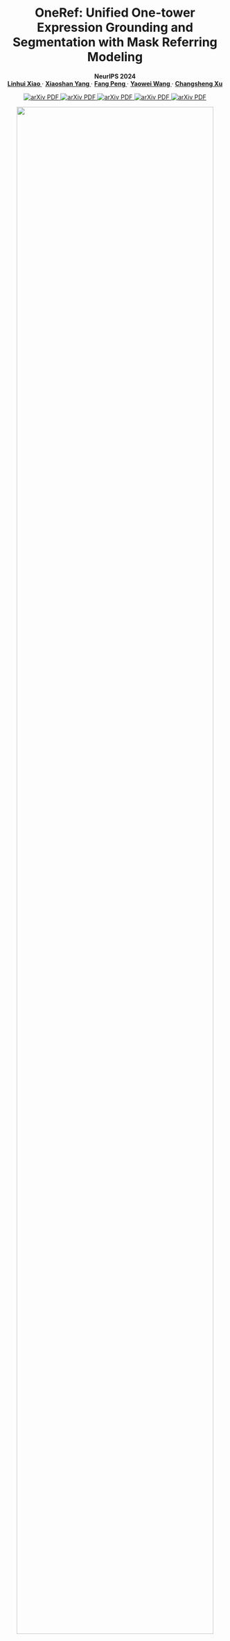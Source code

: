 [//]: # (<br />)
<p align="center"> <h1 align="center">OneRef: Unified One-tower Expression Grounding and Segmentation with Mask Referring Modeling</h1>
  <p align="center">
    <b> NeurIPS 2024 </b>
    <br />
    <a href="https://scholar.google.com.hk/citations?user=4rTE4ogAAAAJ&hl=zh-CN&oi=sra"><strong> Linhui Xiao </strong></a>
    ·
    <a href="https://yangxs.ac.cn/home"><strong>Xiaoshan Yang </strong></a>
    ·
    <a href="https://scholar.google.com.hk/citations?user=HBZ9plsAAAAJ&hl=zh-CN"><strong>Fang Peng </strong></a>
    ·
    <a href="https://scholar.google.com.hk/citations?user=o_DllmIAAAAJ&hl=zh-CN"><strong>Yaowei Wang </strong></a>
    ·
    <a href="https://scholar.google.com.hk/citations?user=hI9NRDkAAAAJ&hl=zh-CN"><strong>Changsheng Xu</strong></a>
  </p>

  <p align="center">
    <a href='https://openreview.net/pdf?id=siPdcro6uD'>
      <img src='https://img.shields.io/badge/NeurIPS PDF-purple' alt='arXiv PDF'>
    </a>
    <a href='https://neurips.cc/virtual/2024/poster/93378'>
      <img src='https://img.shields.io/badge/NeurIPS Paper Homepage-blue' alt='arXiv PDF'>
    </a>
    <a href='https://neurips.cc/media/PosterPDFs/NeurIPS%202024/93378.png?t=1729402553.3015864'>
      <img src='https://img.shields.io/badge/NeurIPS Poster-lightblue' alt='arXiv PDF'>
    </a>
    <a href='https://neurips.cc/media/neurips-2024/Slides/93378_ROahXfO.pdf'>
      <img src='https://img.shields.io/badge/NeurIPS Slides-lightgreen' alt='arXiv PDF'>
    </a>
    <a href='https://arxiv.org/pdf/2410.08021'>
      <img src='https://img.shields.io/badge/arXiv-PDF-green?style=flat&logo=arXiv&logoColor=green' alt='arXiv PDF'>
    </a>
<br />



<p align="center"> <img src='docs/fig1.jpg' align="center" width="95%"> </p>

**<p align="center"> A Comparison between OneRef model and the mainstream REC/RES architectures. </p>**

This repository is the official Pytorch implementation for the paper [**OneRef: Unified One-tower Expression Grounding 
and Segmentation with Mask Referring Modeling**](https://openreview.net/pdf?id=siPdcro6uD) 
([Publication](https://proceedings.neurips.cc/paper_files/paper/2024/file/fcd812a51b8f8d05cfea22e3c9c4b369-Paper-Conference.pdf), 
[Github Code](https://github.com/linhuixiao/OneRef), [HuggingFace model](https://huggingface.co/xiaolinhui/OneRef)), which is an advanced version
of our preliminary work **HiVG** ([Publication](https://dl.acm.org/doi/abs/10.1145/3664647.3681071), [Paper](https://openreview.net/pdf?id=NMMyGy1kKZ), 
[Code](https://github.com/linhuixiao/HiVG)) and **CLIP-VG** ([Publication](https://ieeexplore.ieee.org/abstract/document/10269126),
[Paper](https://arxiv.org/pdf/2305.08685), [Code](https://github.com/linhuixiao/CLIP-VG)). 

If you have any questions, please feel free to open an issue or contact me with emails: <xiaolinhui16@mails.ucas.ac.cn>.
Any kind discussions are welcomed!

**Please leave a <font color='orange'>STAR ⭐</font> if you like this project!**

## News

- :fire: **Update on 2025/07/30:** **All of the code and models have been released!**

  :exclamation: During the code tidying process, some bugs may arise due to changes in variable names. If any issues occur, please raise them in the [issue page](https://github.com/linhuixiao/OneRef/issues), and I will try to resolve them timely.

- :fire: **Update on 2024/12/28: We conducted a Survey of Visual Grounding over the past decade, entitled "Towards Visual Grounding: A Survey" ([Paper](https://arxiv.org/pdf/2412.20206), [Project](https://github.com/linhuixiao/Awesome-Visual-Grounding)), Comments are welcome !!!**
- :fire: **Update on 2024/10/10: Our grounding work **OneRef** ([Paper](https://arxiv.org/abs/2410.08021), [Code](https://github.com/linhuixiao/OneRef), [Model](https://huggingface.co/xiaolinhui/OneRef)) has been accepted by the top conference NeurIPS 2024 !**
- **Update on 2024/07/16:** **Our grounding work HiVG ([Publication](https://dl.acm.org/doi/abs/10.1145/3664647.3681071), [Paper](https://openreview.net/pdf?id=NMMyGy1kKZ), [Code](https://github.com/linhuixiao/HiVG)) has been accepted by the top conference ACM MM 2024 !**
- **Update on 2023/9/25:** **Our grounding work CLIP-VG ([paper](https://ieeexplore.ieee.org/abstract/document/10269126), [Code](https://github.com/linhuixiao/CLIP-VG)) has been accepted by the top journal IEEE Transaction on Multimedia (2023)!** 


## Citation

If you find our work helpful for your research, please consider citing the following BibTeX entry.   

```bibtex
@inproceedings{xiao2024oneref,
  title={OneRef: Unified One-tower Expression Grounding and Segmentation with Mask Referring Modeling},
  author={Xiao, Linhui and Yang, Xiaoshan and Peng, Fang and Wang, Yaowei and Xu, Changsheng},
  booktitle={Proceedings of the 38th International Conference on Neural Information Processing Systems},
  year={2024}
}
```

<h3 align="left">
Links: 
<a href="https://arxiv.org/abs/2410.08021">ArXiv</a>, 
<a href="https://neurips.cc/virtual/2024/poster/93378">NeurIPS 2024</a>,
<a href="https://huggingface.co/xiaolinhui/OneRef">Hugging Face</a>,
<a href="https://mp.weixin.qq.com/s/khcNsfFOck67d9ADwId8Rg">论文中文解读</a>
</h3>


## TODO

[//]: # (The code is currently being tidied up, and both the code and model will be made publicly available soon!)

All the code and models for this paper have been released! 

- [x] Release all the checkpoints.
- [x] Release the full model code, training and inference code.


## Contents

1. [Introduction](#introduction)
2. [Usage](#usage)
3. [Results](#results)
4. [Contacts](#contacts)
5. [Acknowledgments](#acknowledgments)


## Highlight

- **(i) We pioneer the application of mask modeling to referring tasks by introducing a novel paradigm called mask referring modeling.** This paradigm
effectively models the referential relation between visual and language. 
- **(ii) Diverging from previous works, we propose a remarkably concise one-tower framework for grounding and referring 
segmentation in a unified modality-shared feature space.** Our model eliminates the commonly used modality 
interaction modules, modality fusion en-/decoders, and special grounding tokens. 
- **(iii) We extensively validate the effectiveness of OneRef in three referring tasks on five datasets.** Our method consistently
surpasses existing approaches and achieves SoTA performance across several settings, providing a
valuable new insights for future grounding and referring segmentation research.


## Introduction

Constrained by the separate encoding of vision and language, existing grounding
and referring segmentation works heavily rely on bulky Transformer-based fusion
en-/decoders and a variety of early-stage interaction technologies. Simultaneously,
the current mask visual language modeling (MVLM) fails to capture the nuanced
referential relationship between image-text in referring tasks. In this paper, we
propose **OneRef, a minimalist referring framework built on the modality-shared
one-tower transformer that unifies the visual and linguistic feature spaces**. To
modeling the referential relationship, we introduce a novel **MVLM paradigm** called
**Mask Referring Modeling (MRefM)**, which encompasses both referring-aware
mask image modeling and referring-aware mask language modeling. Both modules not 
only reconstruct modality-related content but also cross-modal referring
content. Within MRefM, we propose a referring-aware dynamic image masking
strategy that is aware of the referred region rather than relying on fixed ratios
or generic random masking schemes. By leveraging the unified visual language
feature space and incorporating MRefM’s ability to model the referential relations,
our approach enables direct regression of the referring results without resorting
to various complex techniques. Our method consistently surpasses existing approaches
and achieves SoTA performance on both grounding and segmentation
tasks, providing valuable insights for future research.

For more details, please refer to [our paper](https://openreview.net/pdf?id=siPdcro6uD).


## Usage
### Dependencies
- Python 3.9.10
- PyTorch 2.0.1
- timm 0.6.13
- Check [requirements.txt](requirements.txt) for other dependencies. 

Our environment is aligned with Beit-3. Besides, our model is **easy to deploy** in a variety of environments and **has been successfully tested** on multiple pytorch versions.


### Image Data Preparation
1.You can download the images from the original source and place them in your disk folder, such as `$/path_to_image_data`:
- [MS COCO 2014](download_mscoco2014.sh) (for RefCOCO, RefCOCO+, RefCOCOg dataset, almost 13.0GB) 
- [ReferItGame](https://drive.google.com/drive/folders/1D4shieeoKly6FswpdjSpaOrxJQNKTyTv)
- [Flickr30K Entities](http://shannon.cs.illinois.edu/DenotationGraph/#:~:text=make%20face-,Downloads,-Please%20fill%20in)

   We provide a script to download the mscoco2014 dataset, you just need to run the script in terminal with the following command:
   ```
   bash download_mscoco2014.sh
   ```
   Or you can also follow the data preparation of TransVG, which can be found in [GETTING_STARTED.md](https://github.com/djiajunustc/TransVG/blob/main/docs/GETTING_STARTED.md).

Only the image data in these datasets is used, and these image data is easily find in similar repositories of visual grounding work, such as [TransVG](https://github.com/linhuixiao/TransVG) etc. 
Finally, the `$/path_to_image_data` folder will have the following structure:

```angular2html
|-- image_data
   |-- Flickr30k
      |-- flickr30k-images
   |-- other
      |-- images
        |-- mscoco
            |-- images
                |-- train2014
   |-- referit
      |-- images
```
- ```$/path_to_image_data/image_data/Flickr30k/flickr30k-images/```: Image data for the Flickr30K dataset, please download from this [link](http://shannon.cs.illinois.edu/DenotationGraph/#:~:text=make%20face-,Downloads,-Please%20fill%20in). Fill the form and download the images.
- ```$/path_to_image_data/image_data/other/images/```: Image data for RefCOCO/RefCOCO+/RefCOCOg, i.e., mscoco2014. 
- ```$/path_to_image_data/image_data/referit/images/```: Image data for ReferItGame.

## Text-Box Anotations 
The labels in the fully supervised scenario is consistent with previous works such as [CLIP-VG](https://github.com/linhuixiao/CLIP-VG).

:star: As we need to conduct pre-training with mixed datasets, we have shuffled the order of the datasets and unified 
some of the dataset formats. You need to download our text annotation files from the [HuggingFace homepage](https://huggingface.co/xiaolinhui/OneRef/tree/main/text_box_annotation).

### Fully supervised setting
<table>
    <tr> <!-- line 3 -->
    <th style="text-align:center" > Datasets </th>
    <th style="text-align:center" > RefCOCO </th>
    <th style="text-align:center" > RefCOCO+ </th>
    <th style="text-align:center" > RefCOCOg-g </th>
    <th style="text-align:center" > RefCOCOg-u </th>
    <th style="text-align:center" > ReferIt </th>
    <th style="text-align:center" > Flickr </th>
    <th style="text-align:center" > mixup_with_refc </th>
    <th style="text-align:center" > mixup_with_refc_referit </th>
    </tr>
    <tr> <!-- line 2 -->
        <th style="text-align:center" rowspan="1"> url, size </th> <!-- table head -->
        <th style="text-align:center" colspan="8"> <a href="https://huggingface.co/xiaolinhui/OneRef/tree/main/text_box_annotation">All of six datasets</a>,  ~400.0MB </th>  <!-- table head -->
</tr>
</table>

\* The `mixup_with_refc` denotes the mixup of the training data from RefCOCO/+/g-umd (without use gref), which used in RES task. The `mixup_with_refc_referit` denotes the 
mixup of the training data from RefCOCO/+/g (without use gref) and ReferIt Game, which used in REC task. The val and test split of both Mixup1
and Mixup2 are used the val and testA file from RefCOCOg. <u>The training data in RefCOCOg-g (i.e., gref) exist data leakage.</u>


Download the above annotations to a disk directory such as `$/path_to_split`; then will have the following similar directory structure:

```angular2html
|-- /single_dataset
    ├── flickr
    │   ├── flickr_test.pth
    │   ├── flickr_train.pth
    │   └── flickr_val.pth
    ├── gref
    │   ├── gref_train.pth
    │   └── gref_val.pth
    ├── gref_umd
    │   ├── gref_umd_test.pth
    │   ├── gref_umd_train.pth
    │   └── gref_umd_val.pth
    ├── referit
    │   ├── referit_test.pth
    │   ├── referit_train.pth
    │   └── referit_val.pth
    ├── unc
    │   ├── unc_testA.pth
    │   ├── unc_testB.pth
    │   ├── unc_train.pth
    │   └── unc_val.pth
    └── unc+
        ├── unc+_testA.pth
        ├── unc+_testB.pth
        ├── unc+_train.pth
        └── unc+_val.pth
|-- /mixup_with_refc
    ├── mixup
    │   ├── mixup_test.pth
    │   ├── mixup_train.pth
    │   └── mixup_val.pth
|-- /mixup_with_refc_referit
    ├── mixup
    │   ├── mixup_test.pth
    │   ├── mixup_train.pth
    │   └── mixup_val.pth
```


## Pre-trained Checkpoints


The checkpoints include the <font color=Red>**Base model**</font> and <font color=Red>**Large model**</font> 
under the <font color=Red>**single-dataset fine-tuning**</font> setting and <font color=Red>**dataset-mixed 
grounding pretraining**</font> setting with **Both** <font color=Red>**REC**</font> and <font color=Red>**RES**</font> tasks. 

**<font color=Orange>It should be noted that OneRef involves 29 models with a total size of 125GB, and we have made all of these 29 models 
open source</font>. We ensure that these models can reproduce the results in the paper. If these models fail to reproduce 
the results or encounter errors, please contact us promptly via email or by raising an issue. 
We will check and upload the correct models. This might be due to model upload errors or model corruption 
during disk storage. After all, we trained nearly a hundred models during the research course of this work.**

<a href="https://huggingface.co/xiaolinhui/OneRef/tree/main"><picture><source media="(prefers-color-scheme: dark)" srcset="https://raw.githubusercontent.com/lobehub/lobe-icons/refs/heads/master/packages/static-png/dark/huggingface-color.png" /><img height="36px" width="36px" src="https://raw.githubusercontent.com/lobehub/lobe-icons/refs/heads/master/packages/static-png/light/huggingface-color.png" /></picture><br/>HuggingFace： 
All the models are publicly available on the [**OneRef Huggingface homepage**](https://huggingface.co/xiaolinhui/OneRef/tree/main). You can freely download the corresponding models on this website.

### REC task: Single-dataset fine-tuning checkpoints download

<table>
    <tr> <!-- line 3 -->
    <th style="text-align:center" > Datasets </th>
    <th style="text-align:center" > RefCOCO </th>
    <th style="text-align:center" > RefCOCO+ </th>
    <th style="text-align:center" > RefCOCOg-u </th>
    <th style="text-align:center" > ReferIt </th>
    <th style="text-align:center" > Flickr </th>
    </tr> 
    <tr> <!-- line 2 -->
        <th style="text-align:center" rowspan="1"> Base model </th> <!-- table head -->
        <th style="text-align:center" colspan="6"> <a href="https://drive.google.com/file/d/1C64fr7X-snTvZ8MlccPmYZOlkAOhlYpF/view?usp=drive_link"> Google Drive, rec_single_dataset_finetuning_base.zip (for all), ~9.0 GB </a>  </th>  <!-- table head -->
    </tr>
    <tr> <!-- line 2 -->
        <th style="text-align:center" rowspan="1"> Base model </th> <!-- table head -->
        <th style="text-align:center" colspan="6"> <a href="https://huggingface.co/xiaolinhui/OneRef/blob/main/rec_single_dataset_finetuning_base.zip"> Hugging Face, rec_single_dataset_finetuning_base.zip (for all), ~9.0 GB </a>  </th>  <!-- table head -->
    </tr>
    <tr> <!-- line 2 -->
        <th style="text-align:center" rowspan="1"> Large model </th> <!-- table head -->
        <th style="text-align:center" colspan="1"> <a href="https://huggingface.co/xiaolinhui/OneRef/blob/main/rec_single_dataset_finetuning_large_unc.pth">finetuning_large_unc, ~8.0 GB </a>  </th>  <!-- table head -->
        <th style="text-align:center" colspan="1"> <a href="https://huggingface.co/xiaolinhui/OneRef/blob/main/rec_single_dataset_finetuning_large_unc%2B.pth">finetuning_large_unc+, ~8.0 GB </a>  </th>  <!-- table head -->
        <th style="text-align:center" colspan="1"> <a href="https://huggingface.co/xiaolinhui/OneRef/blob/main/rec_single_dataset_finetuning_large_gref_umd.pth">finetuning_large_gref_umd, ~8.0 GB </a>  </th>  <!-- table head -->
        <th style="text-align:center" colspan="1"> <a href="https://huggingface.co/xiaolinhui/OneRef/blob/main/rec_single_dataset_finetuning_large_referit.pth">finetuning_large_referit, ~8.0 GB </a>  </th>  <!-- table head -->
        <th style="text-align:center" colspan="1"> <a href="https://huggingface.co/xiaolinhui/OneRef/blob/main/rec_single_dataset_finetuning_large_flickr.pth">finetuning_large_flickr, ~8.0 GB </a>  </th>  <!-- table head -->
    </tr>
</table>



### REC task: Mixup grounding pre-training checkpoints download

<table>
    <tr> <!-- line 3 -->
    <th style="text-align:center" > Datasets </th>
    <th style="text-align:center" > Mixup (RefCOCO/+/g) </th>
    <th style="text-align:center" > ReferIt </th>
    <th style="text-align:center" > Flickr </th>
</tr>
    <tr> <!-- line 2 -->
        <th style="text-align:center" rowspan="1"> base model </th> <!-- table head -->
        <th style="text-align:center" colspan="3"> <a href="https://huggingface.co/xiaolinhui/OneRef/blob/main/rec_mixup_grounding_pretraining_base.zip">rec_mixup_grounding_pretraining_base.zip, ~6.0 GB </a>  </th>  <!-- table head -->
    </tr>
    <tr> <!-- line 3 -->
    <th style="text-align:center" > Large model </th>
    <th style="text-align:center" > <a href="https://huggingface.co/xiaolinhui/OneRef/blob/main/rec_mixup_grounding_pretraining_large_unc%2Bg.pth">mixup_pretraining_large_unc+g, ~8.0 GB</a> </th>
    <th style="text-align:center" > <a href="https://huggingface.co/xiaolinhui/OneRef/blob/main/rec_mixup_grounding_pretraining_large_referit.pth">mixup_pretraining_large_referit, ~8.0 GB</a> </th>
    <th style="text-align:center" > <a href="https://huggingface.co/xiaolinhui/OneRef/blob/main/rec_mixup_grounding_pretraining_large_flickr.pth">mixup_pretraining_large_flickr, ~8.0 GB</a> </th>
    </tr>
</table>


### REC task: Ultimate performance prediction in our [Grounding Survey paper](https://arxiv.org/pdf/2412.20206)

<table>
    <tr> <!-- line 3 -->
    <th style="text-align:center" > Datasets </th>
    <th style="text-align:center" > Mixup (RefCOCO/+/g) </th>
</tr>
    <tr> <!-- line 2 -->
        <th style="text-align:center" rowspan="1"> base model </th> <!-- table head -->
        <th style="text-align:center" colspan="1"> <a href="https://huggingface.co/xiaolinhui/OneRef/blob/main/rec_mixup_grounding_ultimate_performance_base_in_the_survey.zip">rec_mixup_grounding_ultimate_performance_base.zip, ~6.0 GB </a>  </th>  <!-- table head -->
    </tr>
    <tr> <!-- line 3 -->
    <th style="text-align:center" > Large model </th>
    <th style="text-align:center" > <a href="">rec_mixup_grounding_ultimate_performance_large, ~8.0 GB</a> </th>
    </tr>
</table>


### RES task: Single-dataset fine-tuning checkpoints download

<table>
    <tr> <!-- line 3 -->
    <th style="text-align:center" > Datasets </th>
    <th style="text-align:center" > RefCOCO </th>
    <th style="text-align:center" > RefCOCO+ </th>
    <th style="text-align:center" > RefCOCOg-u </th>
    </tr>
    <tr> <!-- line 2 -->
        <th style="text-align:center" rowspan="1"> base model </th> <!-- table head -->
        <th style="text-align:center" colspan="3"> <a href="https://huggingface.co/xiaolinhui/OneRef/blob/main/res_single_dataset_finetuning_base.zip"> res_single_dataset_finetuning_base.zip, ~6.0 GB </a>  </th>  <!-- table head -->
    </tr>
    <tr> <!-- line 2 -->
        <th style="text-align:center" rowspan="1"> Large model </th> <!-- table head -->
        <th style="text-align:center" colspan="1"> <a href="https://huggingface.co/xiaolinhui/OneRef/blob/main/res_single_dataset_finetuning_large_unc.pth">finetuning_large_unc, ~8.0 GB </a>  </th>  <!-- table head -->
        <th style="text-align:center" colspan="1"> <a href="https://huggingface.co/xiaolinhui/OneRef/blob/main/res_single_dataset_finetuning_large_unc%2B.pth">finetuning_large_unc+, ~8.0 GB </a>  </th>  <!-- table head -->
        <th style="text-align:center" colspan="1"> <a href="https://huggingface.co/xiaolinhui/OneRef/blob/main/res_single_dataset_finetuning_large_gref_umd.pth">finetuning_large_gref_umd, ~8.0 GB </a>  </th>  <!-- table head -->
    </tr>
</table>



### RES task: Mixup grounding pre-training checkpoints download

<table>
    <tr> <!-- line 3 -->
    <th style="text-align:center" > Datasets </th>
    <th style="text-align:center" > Mixup (RefCOCO/+/g) </th>
    </tr>
    <tr> <!-- line 2 -->
        <th style="text-align:center" rowspan="1"> base model </th> <!-- table head -->
        <th style="text-align:center" colspan="1"> <a href="https://huggingface.co/xiaolinhui/OneRef/blob/main/res_mixup_grounding_pretraining_base.zip">res_mixup_pretraining_base.zip, ~1.0 GB </a>  </th>  <!-- table head -->
    </tr>
    <tr> <!-- line 3 -->
    <th style="text-align:center" > Large model </th>
    <th style="text-align:center" > <a href="https://huggingface.co/xiaolinhui/OneRef/blob/main/res_mixup_grounding_pretraining_large_unc_%2B_g.pth">res_mixup_pretraining_large, ~2.0 GB</a> </th>
    </tr>
</table>


After downloading all of these checkpoints, you can save them in the following directory, allowing you to train and test 
the five datasets at once and just using a single script.

```angular2html
|-- /finetuning_checkpoints (base or large model, rec or res task)
    ├── flickr
    │   └── best_checkpoint.pth
    ├── gref_umd
    │   └── best_checkpoint.pth
    ├── referit
    │   └── best_checkpoint.pth
    ├── unc
    │   └── best_checkpoint.pth
    └── unc+
        └── best_checkpoint.pth

|-- /mixup_grounding_pretraining (base or large model, rec or res task)
    └── mixup
        └── best_checkpoint.pth
```



### MRefM pretrained backbone checkpoints download



 We propose our multimodal **Mask Referring Modeling (MRefM)** paradigm to enhance the model's referring comprehension ability. 
 Since MRefM aims to improve its general referring comprehension ability through pre-training, it mainly demonstrates its 
 performance gain under the mixed pre-training setting. In the experiment, the MRefM pre-training **for the REC task** is 
 mainly carried out through a mixture of the RefCOCO/+/g (short as RefC) and ReferIt datasets. To ensure a fair comparison,
 the MRefM pre-training **for the RES task** is mainly carried out through a mixture of the RefC datasets. 
 
For MRefM pre-training, the base model took 15 hours on 32 NVIDIA A100 GPUs, while the large model took 50 hours on 
the same number of GPUs. We provide the MRefM pre-trained checkpoints at the following: All model are placed in [HuggingFace Page](https://huggingface.co/xiaolinhui/OneRef/tree/main)


<table>
    <tr> <!-- line 3 -->
    <th style="text-align:center" > MRefM Model for REC </th>
    <th style="text-align:center" > Pretraining dataset </th>
    <th style="text-align:center" > Checkpoints </th>
    </tr>
    <tr> <!-- line 2 -->
        <th style="text-align:center" rowspan="1">  Base model  </th> <!-- table head -->
        <th style="text-align:center" rowspan="1">  RefC,ReferIt </th> <!-- table head -->
        <th style="text-align:center" colspan="1"> <a href="https://huggingface.co/xiaolinhui/OneRef/blob/main/mrefm_pretrain_patch16_384/rec_mrefm_pretrain_base_patch16_384.pth">rec_mrefm_base_patch16_384, ~2 GB </a>  </th>  <!-- table head -->
    </tr>
    <tr> <!-- line 3 -->
    <th style="text-align:center" > Large model </th>
        <th style="text-align:center" rowspan="1">  RefC,ReferIt </th> <!-- table head -->
    <th style="text-align:center" > <a href="https://huggingface.co/xiaolinhui/OneRef/blob/main/mrefm_pretrain_patch16_384/rec_mrefm_pretrain_large_patch16_384.pth">rec_mrefm_large_patch16_384, ~7 GB</a> </th>
    </tr>
</table>



<table>
    <tr> <!-- line 3 -->
    <th style="text-align:center" > MRefM Model for RES </th>
    <th style="text-align:center" > Pretraining dataset </th>
    <th style="text-align:center" > Checkpoints </th>
    </tr>
    <tr> <!-- line 2 -->
        <th style="text-align:center" rowspan="1">  Base model </th> <!-- table head -->
        <th style="text-align:center" > RefC </th>
        <th style="text-align:center" colspan="1"> <a href="https://huggingface.co/xiaolinhui/OneRef/blob/main/mrefm_pretrain_patch16_384/res_mrefm_pretrain_base_patch16_384.pth">res_mrefm_base_patch16_384, ~2 GB </a>  </th>  <!-- table head -->
    </tr>
    <tr> <!-- line 3 -->
    <th style="text-align:center" >  Large model  </th>
    <th style="text-align:center" > RefC </th>
    <th style="text-align:center" > <a href="https://huggingface.co/xiaolinhui/OneRef/blob/main/mrefm_pretrain_patch16_384/res_mrefm_pretrain_large_patch16_384.pth">res_mrefm_base_patch16_384, ~7 GB</a> </th>
    </tr>
</table>


### Original BEiT-3 checkpoints download

In order to facilitate the reproducibility of the MRefM pre-training results and to achieve transferability in non-MRefM settings,
we also provide the original BEiT-3 model as follows. You can download it from the table below or from 
the [BEiT-3 official repository](https://github.com/microsoft/unilm/tree/master/beit3).


<table>
    <tr> <!-- line 3 -->
    <th style="text-align:center" > BEiT-3 original model </th>
    <th style="text-align:center" > Checkpoints </th>
    </tr>
    <tr> <!-- line 2 -->
        <th style="text-align:center" rowspan="1">  Sentencepiece model (Tokenizer) </th> <!-- table head -->
        <th style="text-align:center" colspan="1"> <a href="https://huggingface.co/xiaolinhui/OneRef/blob/main/beit3_checkpoints/beit3.spm">sp3 Sentencepiece model, 1 MB </a>  </th>  <!-- table head -->
    </tr>
    <tr> <!-- line 2 -->
        <th style="text-align:center" rowspan="1">  MIM VQKD model </th> <!-- table head -->
        <th style="text-align:center" colspan="1"> <a href="https://huggingface.co/xiaolinhui/OneRef/blob/main/beit3_checkpoints/vqkd_encoder_base_decoder_3x768x12_clip-d5036aa7.pth">vqkd model, 438 MB </a>  </th>  <!-- table head -->
    </tr>
    <tr> <!-- line 2 -->
        <th style="text-align:center" rowspan="1"> BEiT-3 Base model </th> <!-- table head -->
        <th style="text-align:center" colspan="1"> <a href="https://huggingface.co/xiaolinhui/OneRef/blob/main/beit3_checkpoints/beit3_base_indomain_patch16_224.pth">beit3_base_indomain_patch16_224, 554 MB </a>  </th>  <!-- table head -->
    </tr>
    <tr> <!-- line 3 -->
    <th style="text-align:center" >  BEiT-3 Large model  </th>
    <th style="text-align:center" > <a href="https://huggingface.co/xiaolinhui/OneRef/blob/main/beit3_checkpoints/beit3_large_indomain_patch16_224.pth">beit3_large_indomain_patch16_224, 1.5 GB</a> </th>
    </tr>
</table>


## REC and RES Transfer Training and Evaluation

As shown below, we have provided complete evaluation, training, and pre-training scripts in the [train_and_eval_script](train_and_eval_script). 

```angular2html
train_and_eval_script
├── eval_rec_mixup_grounding_pretraining_base.sh
├── eval_rec_mixup_grounding_pretraining_large.sh
├── eval_rec_single_dataset_finetuning_base.sh
├── eval_rec_single_dataset_finetuning_large.sh
├── eval_res_mixup_grounding_pretraining_base.sh
├── eval_res_mixup_grounding_pretraining_large.sh
├── eval_res_single_dataset_finetuning_base.sh
├── eval_res_single_dataset_finetuning_large.sh
├── MRefM_pretraining
│   ├── rec_mrefm_pretraining_base.sh
│   ├── rec_mrefm_pretraining_large.sh
│   ├── res_mrefm_pretraining_base.sh
│   └── res_mrefm_pretraining_large.sh
├── submit_for_multi_node_pretraining
│   ├── get_master_ip.sh
│   ├── master_ip.sh
│   └── train_and_eval_for_multi_node.sh
├── train_rec_mixup_grounding_pretraining_base.sh
├── train_rec_mixup_grounding_pretraining_large.sh
├── train_rec_single_dataset_finetuning_base.sh
├── train_rec_single_dataset_finetuning_large.sh
├── train_res_mixup_grounding_pretraining_base.sh
├── train_res_mixup_grounding_pretraining_large.sh
├── train_res_single_dataset_finetuning_base.sh
└── train_res_single_dataset_finetuning_large.sh
```

You only need to modify the corresponding paths (change ```$/path_to_split```, ``` $/path_to_image_data```, ``` $/path_to_output``` to your own file directory), 
and then execute the corresponding scripts with the ```bash``` command to test and train the relevant models. 

1. Training on RefCOCO with single dataset finetuning setting. 
    
    ```
    CUDA_VISIBLE_DEVICES=3,4,5,6,7 python -m torch.distributed.launch --nproc_per_node=5 --master_port 28887 --use_env train_clip_vg.py --num_workers 32 --epochs 120 --batch_size 64 --lr 0.00025  --lr_scheduler cosine --aug_crop --aug_scale --aug_translate    --imsize 224 --max_query_len 77  --sup_type full --dataset unc      --data_root $/path_to_image_data --split_root $/path_to_split --output_dir $/path_to_output/output_v01/unc;
    ```
    Please refer to [train_and_eval_script/train_rec_single_dataset_finetuning_base.sh](train_and_eval_script/train_rec_single_dataset_finetuning_base.sh) for training commands on other datasets.

2. Evaluation on RefCOCO. 
    ```
    CUDA_VISIBLE_DEVICES=2,3,4,5,6,7 python -m torch.distributed.launch --nproc_per_node=6 --master_port 28888 --use_env eval.py --num_workers 2 --batch_size 128    --dataset unc      --imsize 224 --max_query_len 77 --data_root $/path_to_image_data --split_root $/path_to_split --eval_model $/path_to_output/output_v01/unc/best_checkpoint.pth      --eval_set val    --output_dir $/path_to_output/output_v01/unc;
    ```
    Please refer to [train_and_eval_script/eval_rec_single_dataset_finetuning_base.sh](train_and_eval_script/eval_rec_single_dataset_finetuning_base.sh) for evaluation commands on other splits or datasets.
    
3. We strongly recommend to use the ```bash``` commands to training or testing with different datasets and splits, 
    which will significant reduce the training workforce. such as:
    ```
    bash train_and_eval_script/train_rec_single_dataset_finetuning_base.sh
    ```

 **It should be noted that**, due to the limited number of data samples in the single-dataset setting, MRefM did not yield significant improvements in performance. To streamline the training process and facilitate the reproducibility of our work, we provide a training process without MRefM pre-training specifically for the single-dataset scenario.


## MRefM Pre-training

### 1. One-node Pre-training
   Single-node means that only one multi-card server is needed. You just need to run the following command. This training is not much different from the fine-tuning training.

    CUDA_VISIBLE_DEVICES=3,4,5,6,7 python -m torch.distributed.launch --nproc_per_node=5 --master_port 28887 --use_env train_clip_vg.py --num_workers 32 --epochs 120 --batch_size 64 --lr 0.00025  --lr_scheduler cosine --aug_crop --aug_scale --aug_translate    --imsize 224 --max_query_len 77  --sup_type full --dataset unc      --data_root $/path_to_image_data --split_root $/path_to_split --output_dir $/path_to_output/output_v01/unc;

   Or using the bash command as follows:

```angular2html
bash train_and_eval_script/MRefM_pretraining/rec_mrefm_pretraining_base.sh
```

### 2. Multi-node Pre-training

 Multi-node training means that multiple multi-card servers are required. You need to use the scripts in the [train_and_eval_script/submit_for_multi_node_pretraining](train_and_eval_script/submit_for_multi_node_pretraining) directory to start the process on multiple servers. For detailed operations, you can refer to the relevant tutorials.

## Results

### 1. REC task
<details open>
<summary><font size="4">
REC Single-dataset Fine-tuning SoTA Result Table
</font></summary>
<img src="docs/tab1.jpg" alt="COCO" width="100%">
</details>

<details open>
<summary><font size="4">
REC Dataset-mixed Pretraining SoTA Result Table
</font></summary>
<img src="docs/tab2.jpg" alt="COCO" width="100%">
</details>

### 2. RES task

<details open>
<summary><font size="4">
RES Single-dataset Fine-tuning and Dataset-mixed Pretraining SoTA Result Table (mIoU)
</font></summary>
<img src="docs/tab3.jpg" alt="COCO" width="100%">
</details>


<details open>
<summary><font size="4">
RES Single-dataset Fine-tuning and Dataset-mixed Pretraining SoTA Result Table (oIoU)
</font></summary>
<img src="docs/tab4.jpg" alt="COCO" width="100%">
</details>

### 3. Our model also has significant energy efficiency advantages.

<details open>
<summary><font size="4">
Comparison of the computational cost in REC task.
</font></summary>
<div align=center>
<img src="docs/tab5.jpg" alt="COCO" width="70%"></div>
</details>



## Methods 

<p align="center"> <img src='docs/fig2.jpg' align="center" width="100%"> </p>

**<p align="center"> An Illustration of our multimodal Mask Referring Modeling (MRefM) paradigm, which
includes Referring-aware mask image modeling and Referring-aware mask language modeling. </p>**


<p align="center"> <img src='docs/fig3.jpg' align="center" width="100%"> </p>

**<p align="center">  An Illustration of the referring-based grounding and segmentation transfer. </p>**

<p align="center"> <img src='docs/fig4.jpg' align="center" width="100%"> </p>

**<p align="center"> Illustrations of random masking (MAE) [27], block-wise masking (BEiT) [4], and our
referring-aware dynamic masking. α denotes the entire masking ratio, while β and γ denote the
masking ratio beyond and within the referred region. </p>**


## Visualization
<p align="center"> <img src='docs/fig6.jpg' align="center" width="80%"> </p>
  
**<p align="center">  Qualitative results on the RefCOCO-val dataset. </p>**

<p align="center"> <img src='docs/fig7.jpg' align="center" width="80%"> </p>
  
**<p align="center">  Qualitative results on the RefCOCO+-val dataset. </p>**

<p align="center"> <img src='docs/fig8.jpg' align="center" width="80%"> </p>
  
**<p align="center">  Qualitative results on the RefCOCOg-val dataset. </p>**

Each example shows two different query texts. From left to right: the original input image, the ground truth with
box and segmentation mask (in green), the RES prediction of OneRef (in cyan), the REC prediction
of OneRef (in cyan), and the cross-modal feature.


## Contacts
Email: <xiaolinhui16@mails.ucas.ac.cn>.
Any kind discussions are welcomed!

## Acknowledgement

Our model is related to [BEiT-3](https://github.com/microsoft/unilm/tree/master/beit3) and 
[MAE](https://github.com/facebookresearch/mae). Thanks for their great work!

We also thank the great previous work including [TransVG](https://github.com/linhuixiao/TransVG), 
[DETR](https://github.com/facebookresearch/detr), [CLIP](https://github.com/openai/CLIP), 
[CLIP-VG](https://github.com/linhuixiao/CLIP-VG), etc. 

Thanks [Microsoft](https://github.com/microsoft/unilm) for their awesome models.



## Star History

[![Star History Chart](https://api.star-history.com/svg?repos=linhuixiao/OneRef&type=Date)](https://star-history.com/#linhuixiao/OneRef&Date)









